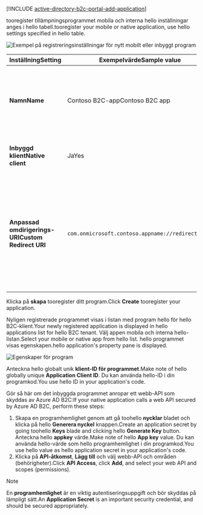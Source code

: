[!INCLUDE [active-directory-b2c-portal-add-application](active-directory-b2c-portal-add-application.md)]

<span data-ttu-id="061c0-101">tooregister tillämpningsprogrammet mobila och interna hello inställningar anges i hello tabell.</span><span class="sxs-lookup"><span data-stu-id="061c0-101">tooregister your mobile or native application, use hello settings specified in hello table.</span></span>

![Exempel på registreringsinställningar för nytt mobilt eller inbyggt program](./media/active-directory-b2c-register-mobile-native-app/b2c-new-mobile-native-app-settings.png)

| <span data-ttu-id="061c0-103">Inställning</span><span class="sxs-lookup"><span data-stu-id="061c0-103">Setting</span></span>      | <span data-ttu-id="061c0-104">Exempelvärde</span><span class="sxs-lookup"><span data-stu-id="061c0-104">Sample value</span></span>  | <span data-ttu-id="061c0-105">Beskrivning</span><span class="sxs-lookup"><span data-stu-id="061c0-105">Description</span></span>                                        |
| ------------ | ------- | -------------------------------------------------- |
| <span data-ttu-id="061c0-106">**Namn**</span><span class="sxs-lookup"><span data-stu-id="061c0-106">**Name**</span></span> | <span data-ttu-id="061c0-107">Contoso B2C-app</span><span class="sxs-lookup"><span data-stu-id="061c0-107">Contoso B2C app</span></span> | <span data-ttu-id="061c0-108">Ange en **namn** för hello-programmet som beskriver ditt program tooconsumers.</span><span class="sxs-lookup"><span data-stu-id="061c0-108">Enter a **Name** for hello application that describes your application tooconsumers.</span></span> |
| <span data-ttu-id="061c0-109">**Inbyggd klient**</span><span class="sxs-lookup"><span data-stu-id="061c0-109">**Native client**</span></span> | <span data-ttu-id="061c0-110">Ja</span><span class="sxs-lookup"><span data-stu-id="061c0-110">Yes</span></span> | <span data-ttu-id="061c0-111">Välj **Ja** om du har ett mobilt eller inbyggt program.</span><span class="sxs-lookup"><span data-stu-id="061c0-111">Select **Yes** for a mobile or native application.</span></span> |
| <span data-ttu-id="061c0-112">**Anpassad omdirigerings-URI**</span><span class="sxs-lookup"><span data-stu-id="061c0-112">**Custom Redirect URI**</span></span> | `com.onmicrosoft.contoso.appname://redirect/path` | <span data-ttu-id="061c0-113">Ange en omdirigerings-URI med ett anpassat schema.</span><span class="sxs-lookup"><span data-stu-id="061c0-113">Enter a redirect URI with a custom scheme.</span></span> <span data-ttu-id="061c0-114">Se till att välja en [bra omdirigerings-URI](../articles/active-directory-b2c/active-directory-b2c-app-registration.md#choosing-a-native-application-redirect-uri) som inte innehåller specialtecken, till exempel understreck.</span><span class="sxs-lookup"><span data-stu-id="061c0-114">Make sure you choose a [good redirect URI](../articles/active-directory-b2c/active-directory-b2c-app-registration.md#choosing-a-native-application-redirect-uri) and do not include special characters such as underscores.</span></span> |

<span data-ttu-id="061c0-115">Klicka på **skapa** tooregister ditt program.</span><span class="sxs-lookup"><span data-stu-id="061c0-115">Click **Create** tooregister your application.</span></span>

<span data-ttu-id="061c0-116">Nyligen registrerade programmet visas i listan med program hello för hello B2C-klient.</span><span class="sxs-lookup"><span data-stu-id="061c0-116">Your newly registered application is displayed in hello applications list for hello B2C tenant.</span></span> <span data-ttu-id="061c0-117">Välj appen mobila och interna hello-listan.</span><span class="sxs-lookup"><span data-stu-id="061c0-117">Select your mobile or native app from hello list.</span></span> <span data-ttu-id="061c0-118">hello programmet visas egenskapen.</span><span class="sxs-lookup"><span data-stu-id="061c0-118">hello application's property pane is displayed.</span></span>

![Egenskaper för program](./media/active-directory-b2c-register-mobile-native-app/b2c-mobile-native-app-properties.png)

<span data-ttu-id="061c0-120">Anteckna hello globalt unik **klient-ID för programmet**.</span><span class="sxs-lookup"><span data-stu-id="061c0-120">Make note of hello globally unique **Application Client ID**.</span></span> <span data-ttu-id="061c0-121">Du kan använda hello-ID i din programkod.</span><span class="sxs-lookup"><span data-stu-id="061c0-121">You use hello ID in your application's code.</span></span>

<span data-ttu-id="061c0-122">Gör så här om det inbyggda programmet anropar ett webb-API som skyddas av Azure AD B2C:</span><span class="sxs-lookup"><span data-stu-id="061c0-122">If your native application calls a web API secured by Azure AD B2C, perform these steps:</span></span>
   1. <span data-ttu-id="061c0-123">Skapa en programhemlighet genom att gå toohello **nycklar** bladet och klicka på hello **Generera nyckel** knappen.</span><span class="sxs-lookup"><span data-stu-id="061c0-123">Create an application secret by going toohello **Keys** blade and clicking hello **Generate Key** button.</span></span> <span data-ttu-id="061c0-124">Anteckna hello **appkey** värde.</span><span class="sxs-lookup"><span data-stu-id="061c0-124">Make note of hello **App key** value.</span></span> <span data-ttu-id="061c0-125">Du kan använda hello-värde som hello programhemlighet i din programkod.</span><span class="sxs-lookup"><span data-stu-id="061c0-125">You use hello value as hello application secret in your application's code.</span></span>
   2. <span data-ttu-id="061c0-126">Klicka på **API-åtkomst**, **Lägg till** och välj webb-API och områden (behörigheter).</span><span class="sxs-lookup"><span data-stu-id="061c0-126">Click **API Access**, click **Add**, and select your web API and scopes (permissions).</span></span>

> [!NOTE]
> <span data-ttu-id="061c0-127">En **programhemlighet** är en viktig autentiseringsuppgift och bör skyddas på lämpligt sätt.</span><span class="sxs-lookup"><span data-stu-id="061c0-127">An **Application Secret** is an important security credential, and should be secured appropriately.</span></span>
> 

